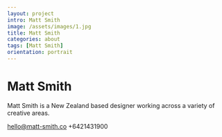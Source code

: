 ```yaml
---
layout: project
intro: Matt Smith 
image: /assets/images/1.jpg
title: Matt Smith
categories: about
tags: [Matt Smith]
orientation: portrait
---
```


# Matt Smith

Matt Smith is a New Zealand based designer working across a variety of creative areas. 

hello@matt-smith.co
+6421431900
